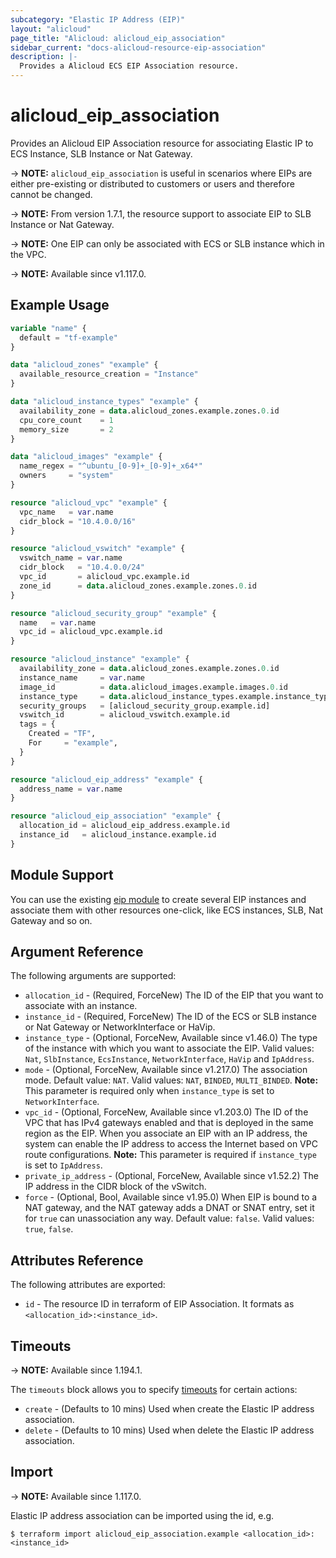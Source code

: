 ```yaml
---
subcategory: "Elastic IP Address (EIP)"
layout: "alicloud"
page_title: "Alicloud: alicloud_eip_association"
sidebar_current: "docs-alicloud-resource-eip-association"
description: |-
  Provides a Alicloud ECS EIP Association resource.
---
```


# alicloud_eip_association

Provides an Alicloud EIP Association resource for associating Elastic IP to ECS Instance, SLB Instance or Nat Gateway.

-> **NOTE:** `alicloud_eip_association` is useful in scenarios where EIPs are either
 pre-existing or distributed to customers or users and therefore cannot be changed.

-> **NOTE:** From version 1.7.1, the resource support to associate EIP to SLB Instance or Nat Gateway.

-> **NOTE:** One EIP can only be associated with ECS or SLB instance which in the VPC.

-> **NOTE:** Available since v1.117.0.

## Example Usage

```terraform
variable "name" {
  default = "tf-example"
}

data "alicloud_zones" "example" {
  available_resource_creation = "Instance"
}

data "alicloud_instance_types" "example" {
  availability_zone = data.alicloud_zones.example.zones.0.id
  cpu_core_count    = 1
  memory_size       = 2
}

data "alicloud_images" "example" {
  name_regex = "^ubuntu_[0-9]+_[0-9]+_x64*"
  owners     = "system"
}

resource "alicloud_vpc" "example" {
  vpc_name   = var.name
  cidr_block = "10.4.0.0/16"
}

resource "alicloud_vswitch" "example" {
  vswitch_name = var.name
  cidr_block   = "10.4.0.0/24"
  vpc_id       = alicloud_vpc.example.id
  zone_id      = data.alicloud_zones.example.zones.0.id
}

resource "alicloud_security_group" "example" {
  name   = var.name
  vpc_id = alicloud_vpc.example.id
}

resource "alicloud_instance" "example" {
  availability_zone = data.alicloud_zones.example.zones.0.id
  instance_name     = var.name
  image_id          = data.alicloud_images.example.images.0.id
  instance_type     = data.alicloud_instance_types.example.instance_types.0.id
  security_groups   = [alicloud_security_group.example.id]
  vswitch_id        = alicloud_vswitch.example.id
  tags = {
    Created = "TF",
    For     = "example",
  }
}

resource "alicloud_eip_address" "example" {
  address_name = var.name
}

resource "alicloud_eip_association" "example" {
  allocation_id = alicloud_eip_address.example.id
  instance_id   = alicloud_instance.example.id
}
```

## Module Support

You can use the existing [eip module](https://registry.terraform.io/modules/terraform-alicloud-modules/eip/alicloud) 
to create several EIP instances and associate them with other resources one-click, like ECS instances, SLB, Nat Gateway and so on.

## Argument Reference

The following arguments are supported:

* `allocation_id` - (Required, ForceNew) The ID of the EIP that you want to associate with an instance.
* `instance_id` - (Required, ForceNew) The ID of the ECS or SLB instance or Nat Gateway or NetworkInterface or HaVip.
* `instance_type` - (Optional, ForceNew, Available since v1.46.0) The type of the instance with which you want to associate the EIP. Valid values: `Nat`, `SlbInstance`, `EcsInstance`, `NetworkInterface`, `HaVip` and `IpAddress`.
* `mode` - (Optional, ForceNew, Available since v1.217.0) The association mode. Default value: `NAT`. Valid values: `NAT`, `BINDED`, `MULTI_BINDED`. **Note:** This parameter is required only when `instance_type` is set to `NetworkInterface`.
* `vpc_id` - (Optional, ForceNew, Available since v1.203.0) The ID of the VPC that has IPv4 gateways enabled and that is deployed in the same region as the EIP. When you associate an EIP with an IP address, the system can enable the IP address to access the Internet based on VPC route configurations. **Note:** This parameter is required if `instance_type` is set to `IpAddress`.
* `private_ip_address` - (Optional, ForceNew, Available since v1.52.2) The IP address in the CIDR block of the vSwitch.
* `force` - (Optional, Bool, Available since v1.95.0) When EIP is bound to a NAT gateway, and the NAT gateway adds a DNAT or SNAT entry, set it for `true` can unassociation any way. Default value: `false`. Valid values: `true`, `false`.

## Attributes Reference

The following attributes are exported:

* `id` - The resource ID in terraform of EIP Association. It formats as `<allocation_id>:<instance_id>`.

## Timeouts

-> **NOTE:** Available since 1.194.1.

The `timeouts` block allows you to specify [timeouts](https://www.terraform.io/docs/configuration-0-11/resources.html#timeouts) for certain actions:

* `create` - (Defaults to 10 mins) Used when create the Elastic IP address association.
* `delete` - (Defaults to 10 mins) Used when delete the Elastic IP address association.

## Import

-> **NOTE:** Available since 1.117.0.

Elastic IP address association can be imported using the id, e.g.

```shell
$ terraform import alicloud_eip_association.example <allocation_id>:<instance_id>
```
